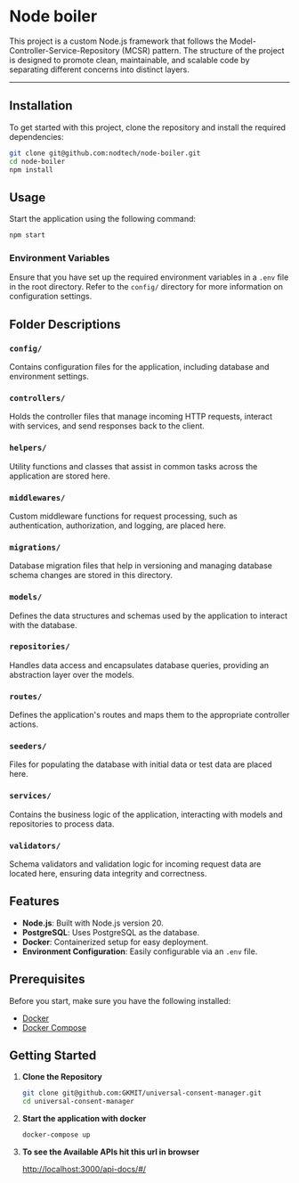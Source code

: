 # Node boiler

This project is a custom Node.js framework that follows the Model-Controller-Service-Repository (MCSR) pattern. The structure of the project is designed to promote clean, maintainable, and scalable code by separating different concerns into distinct layers.

---

## Installation

To get started with this project, clone the repository and install the required dependencies:

```bash
git clone git@github.com:nodtech/node-boiler.git
cd node-boiler
npm install
```

## Usage

Start the application using the following command:

```bash
npm start
```

### Environment Variables

Ensure that you have set up the required environment variables in a `.env` file in the root directory. Refer to the `config/` directory for more information on configuration settings.

## Folder Descriptions

### `config/`
Contains configuration files for the application, including database and environment settings.

### `controllers/`
Holds the controller files that manage incoming HTTP requests, interact with services, and send responses back to the client.

### `helpers/`
Utility functions and classes that assist in common tasks across the application are stored here.

### `middlewares/`
Custom middleware functions for request processing, such as authentication, authorization, and logging, are placed here.

### `migrations/`
Database migration files that help in versioning and managing database schema changes are stored in this directory.

### `models/`
Defines the data structures and schemas used by the application to interact with the database.

### `repositories/`
Handles data access and encapsulates database queries, providing an abstraction layer over the models.

### `routes/`
Defines the application's routes and maps them to the appropriate controller actions.

### `seeders/`
Files for populating the database with initial data or test data are placed here.

### `services/`
Contains the business logic of the application, interacting with models and repositories to process data.

### `validators/`
Schema validators and validation logic for incoming request data are located here, ensuring data integrity and correctness.

## Features

- **Node.js**: Built with Node.js version 20.
- **PostgreSQL**: Uses PostgreSQL as the database.
- **Docker**: Containerized setup for easy deployment.
- **Environment Configuration**: Easily configurable via an `.env` file.

## Prerequisites

Before you start, make sure you have the following installed:

- [Docker](https://www.docker.com/get-started)
- [Docker Compose](https://docs.docker.com/compose/install/)

## Getting Started

1. **Clone the Repository**

   ```bash
   git clone git@github.com:GKMIT/universal-consent-manager.git
   cd universal-consent-manager

2. **Start the application with docker**

   ```bash
   docker-compose up
   
2. **To see the Available APIs hit this url in browser**

   [http://localhost:3000/api-docs/#/](http://localhost:3000/api-docs/#/)
   
